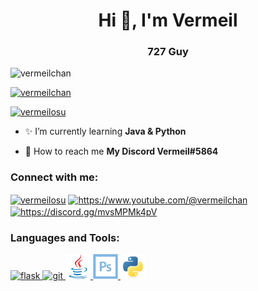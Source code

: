 <h1 align="center">Hi 👋, I'm Vermeil</h1>
<h3 align="center">727 Guy</h3>

<p align="left"> <img src="https://komarev.com/ghpvc/?username=vermeilchan&label=Profile%20views&color=0e75b6&style=flat" alt="vermeilchan" /> </p>

<p align="left"> <a href="https://github.com/ryo-ma/github-profile-trophy"><img src="https://github-profile-trophy.vercel.app/?username=vermeilchan" alt="vermeilchan" /></a> </p>

<p align="left"> <a href="https://twitter.com/vermeilosu" target="blank"><img src="https://img.shields.io/twitter/follow/vermeilosu?logo=twitter&style=for-the-badge" alt="vermeilosu" /></a> </p>

- ✨ I’m currently learning **Java & Python**

- 🌸 How to reach me **My Discord Vermeil#5864**

<h3 align="left">Connect with me:</h3>
<p align="left">
<a href="https://twitter.com/vermeilosu" target="blank"><img align="center" src="https://raw.githubusercontent.com/rahuldkjain/github-profile-readme-generator/master/src/images/icons/Social/twitter.svg" alt="vermeilosu" height="30" width="40" /></a>
<a href="https://www.youtube.com/c/https://www.youtube.com/@vermeilchan" target="blank"><img align="center" src="https://raw.githubusercontent.com/rahuldkjain/github-profile-readme-generator/master/src/images/icons/Social/youtube.svg" alt="https://www.youtube.com/@vermeilchan" height="30" width="40" /></a>
<a href="https://discord.gg/https://discord.gg/mvsMPMk4pV" target="blank"><img align="center" src="https://raw.githubusercontent.com/rahuldkjain/github-profile-readme-generator/master/src/images/icons/Social/discord.svg" alt="https://discord.gg/mvsMPMk4pV" height="30" width="40" /></a>
</p>

<h3 align="left">Languages and Tools:</h3>
<p align="left"> <a href="https://flask.palletsprojects.com/" target="_blank" rel="noreferrer"> <img src="https://www.vectorlogo.zone/logos/pocoo_flask/pocoo_flask-icon.svg" alt="flask" width="40" height="40"/> </a> <a href="https://git-scm.com/" target="_blank" rel="noreferrer"> <img src="https://www.vectorlogo.zone/logos/git-scm/git-scm-icon.svg" alt="git" width="40" height="40"/> </a> <a href="https://www.java.com" target="_blank" rel="noreferrer"> <img src="https://raw.githubusercontent.com/devicons/devicon/master/icons/java/java-original.svg" alt="java" width="40" height="40"/> </a> <a href="https://www.photoshop.com/en" target="_blank" rel="noreferrer"> <img src="https://raw.githubusercontent.com/devicons/devicon/master/icons/photoshop/photoshop-line.svg" alt="photoshop" width="40" height="40"/> </a> <a href="https://www.python.org" target="_blank" rel="noreferrer"> <img src="https://raw.githubusercontent.com/devicons/devicon/master/icons/python/python-original.svg" alt="python" width="40" height="40"/> </a> </p>
